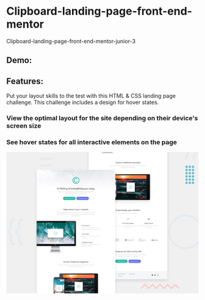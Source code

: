# Clipboard-landing-page-front-end-mentor

Clipboard-landing-page-front-end-mentor-junior-3

## Demo:

## Features:

Put your layout skills to the test with this HTML & CSS landing page challenge. This challenge includes a design for hover states.

### View the optimal layout for the site depending on their device's screen size

### See hover states for all interactive elements on the page

![Getting Started](./design/desktop-preview.jpg)
